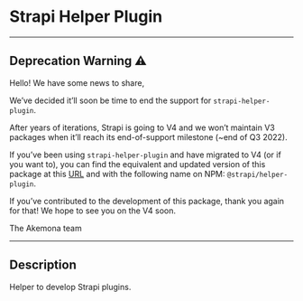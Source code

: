 # Strapi Helper Plugin

---

## Deprecation Warning :warning:

Hello! We have some news to share,

We’ve decided it’ll soon be time to end the support for `strapi-helper-plugin`.

After years of iterations, Strapi is going to V4 and we won’t maintain V3 packages when it’ll reach its end-of-support milestone (~end of Q3 2022).

If you’ve been using `strapi-helper-plugin` and have migrated to V4 (or if you want to), you can find the equivalent and updated version of this package at this [URL](https://github.com/akemona/strapi/tree/master/packages/core/helper-plugin) and with the following name on NPM: `@strapi/helper-plugin`.

If you’ve contributed to the development of this package, thank you again for that! We hope to see you on the V4 soon.

The Akemona team

---

## Description

Helper to develop Strapi plugins.
